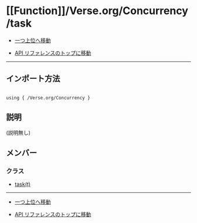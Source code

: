 # [[Function]]/Verse.org/Concurrency/task

- [一つ上位へ移動](../main.md)

- [API リファレンスのトップに移動](/main.md)

---

## インポート方法

```verse

using { /Verse.org/Concurrency }

```

## 説明

(説明無し)

## メンバー

### クラス

- [task(t)](./C_task-lpar-t-rpar-/main.md)

---

- [一つ上位へ移動](../main.md)

- [API リファレンスのトップに移動](/main.md)
